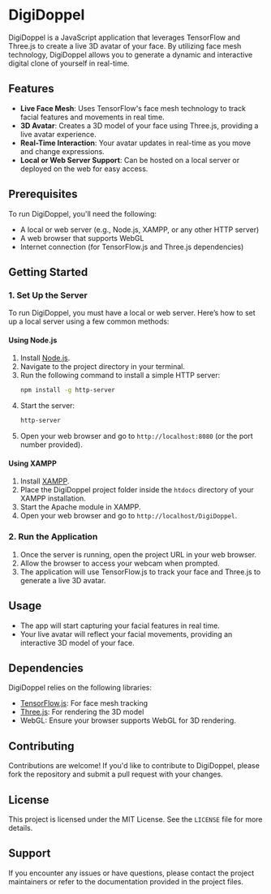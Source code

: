 # DigiDoppel
DigiDoppel is a JavaScript application that leverages TensorFlow and Three.js to create a live 3D avatar of your face. By utilizing face mesh technology, DigiDoppel allows you to generate a dynamic and interactive digital clone of yourself in real-time.

## Features
- **Live Face Mesh**: Uses TensorFlow's face mesh technology to track facial features and movements in real time.
- **3D Avatar**: Creates a 3D model of your face using Three.js, providing a live avatar experience.
- **Real-Time Interaction**: Your avatar updates in real-time as you move and change expressions.
- **Local or Web Server Support**: Can be hosted on a local server or deployed on the web for easy access.

## Prerequisites
To run DigiDoppel, you'll need the following:
- A local or web server (e.g., Node.js, XAMPP, or any other HTTP server)
- A web browser that supports WebGL
- Internet connection (for TensorFlow.js and Three.js dependencies)

## Getting Started

### 1. Set Up the Server
To run DigiDoppel, you must have a local or web server. Here’s how to set up a local server using a few common methods:

#### Using Node.js
1. Install [Node.js](https://nodejs.org/).
2. Navigate to the project directory in your terminal.
3. Run the following command to install a simple HTTP server:
   ```bash
   npm install -g http-server
   ```
4. Start the server:
   ```bash
   http-server
   ```
5. Open your web browser and go to `http://localhost:8080` (or the port number provided).

#### Using XAMPP
1. Install [XAMPP](https://www.apachefriends.org/index.html).
2. Place the DigiDoppel project folder inside the `htdocs` directory of your XAMPP installation.
3. Start the Apache module in XAMPP.
4. Open your web browser and go to `http://localhost/DigiDoppel`.

### 2. Run the Application
1. Once the server is running, open the project URL in your web browser.
2. Allow the browser to access your webcam when prompted.
3. The application will use TensorFlow.js to track your face and Three.js to generate a live 3D avatar.

## Usage
- The app will start capturing your facial features in real time.
- Your live avatar will reflect your facial movements, providing an interactive 3D model of your face.

## Dependencies
DigiDoppel relies on the following libraries:
- [TensorFlow.js](https://www.tensorflow.org/js): For face mesh tracking
- [Three.js](https://threejs.org/): For rendering the 3D model
- WebGL: Ensure your browser supports WebGL for 3D rendering.

## Contributing
Contributions are welcome! If you'd like to contribute to DigiDoppel, please fork the repository and submit a pull request with your changes.

## License
This project is licensed under the MIT License. See the `LICENSE` file for more details.

## Support
If you encounter any issues or have questions, please contact the project maintainers or refer to the documentation provided in the project files.
